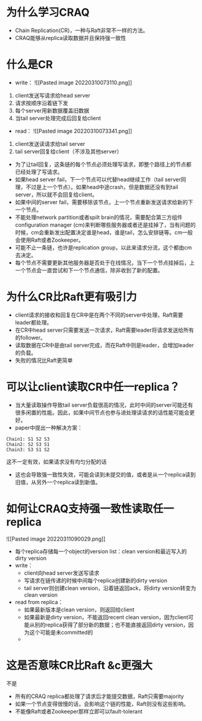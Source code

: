 # 为什么学习CRAQ
- Chain Replication(CR)，一种与Raft非常不一样的方法。
- CRAQ能够从replica读取数据并且保持强一致性
# 什么是CR
- write：
![[Pasted image 20220310073110.png]]
1. client发送写请求给head server
2. 请求按顺序沿着链下发
3. 每个server用新数据覆盖旧数据
4. 当tail server处理完成后回复给client
- read：
![[Pasted image 20220310073341.png]]
1. client发送读请求给tail server
2. tail server回复给client（不涉及其他server）
- 为了让tail回复，这条链的每个节点必须处理写请求，即整个路径上的节点都已经处理了写请求。
- 如果head server fail，下一个节点可以代替head继续工作（tail server同理，不过是上一个节点）。如果head中途crash，但是数据还没有到tail server，所以就不会回复给client。
- 如果中间的server fail，需要移除该节点，上一个节点重新发送请求给新的下一个节点。
- 不能处理network partition或者spilt brain的情况，需要配合第三方组件configuration manager (cm)来判断哪些服务器或者还是挂掉了，当有问题的时候，cm会重新发出配置决定谁是head，谁是tail，怎么安排链等。cm一般会使用Raft或者Zookeeper。
- 可能不止一条链，也许是replication group，以此来请求分流，这个都由cm去决定。
- 每个节点不需要更新其他服务器是否处于在线情况，当下一个节点挂掉后，上一个节点会一直尝试和下一个节点通信，除非收到了新的配置。
# 为什么CR比Raft更有吸引力
- client请求的接收和回复在CR中是在两个不同的server中处理，Raft需要leader都处理。
- 在CR中head server只需要发送一次请求，Raft需要leader将请求发送给所有的follower。
- 读取数据在CR中是由tail server完成，而在Raft中则是leader，会增加leader的负载。
- 失败的情况比Raft更简单
# 可以让client读取CR中任一replica？
- 当大量读取操作导致tail server负载很高的情况，此时中间的server可能还有很多闲置的性能。因此，如果中间节点也参与进处理读请求的话性能可能会更好。
- paper中提出一种解决方案：
```
Chain1: S1 S2 S3
Chain2: S2 S3 S1
Chain3: S3 S1 S2
```
这不一定有效，如果请求没有均匀分配的话
- 这也会导致强一致性失效，可能会读到未提交的值，或者是从一个replica读到旧值，从另外一个replica读到新值。
# 如何让CRAQ支持强一致性读取任一replica
![[Pasted image 20220311090029.png]]
- 每个replica存储每一个object的version list：clean version和最近写入的dirty version
- write：
	- client向head server发送写请求
	- 写请求在链传递的时候中间每个replica创建新的dirty version
	- tail server则创建clean version，沿着链返回ack，将dirty version转变为clean version
- read from replica：
	- 如果最新版本是clean version，则返回给client
	- 如果最新是dirty version，不能返回recent clean version，因为client可能从别的replica获得了部分新的数据；也不能直接返回dirty version，因为这个可能是未committed的
	- 
# 这是否意味CR比Raft &c更强大
不是
- 所有的CRAQ replica都处理了请求后才能提交数据，Raft只需要majority
- 如果一个节点变得很慢的话，会影响这个链的性能，Raft则没有这些影响。
- 不能像Raft或者Zookeeper那样立即可以fault-tolerant